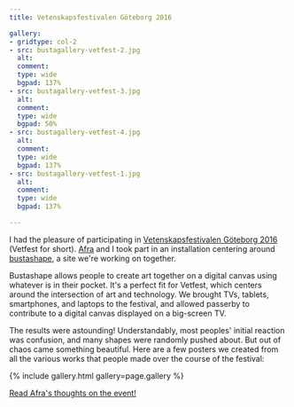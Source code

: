 ```yaml
---
title: Vetenskapsfestivalen Göteborg 2016

gallery:
- gridtype: col-2
- src: bustagallery-vetfest-2.jpg
  alt: 
  comment: 
  type: wide
  bgpad: 137%
- src: bustagallery-vetfest-3.jpg
  alt: 
  comment: 
  type: wide
  bgpad: 50%
- src: bustagallery-vetfest-4.jpg
  alt: 
  comment: 
  type: wide
  bgpad: 137%
- src: bustagallery-vetfest-1.jpg
  alt: 
  comment: 
  type: wide
  bgpad: 137%

---
```


I had the pleasure of participating in [Vetenskapsfestivalen Göteborg 2016](http://vetenskapsfestivalen.se/in-english/) (Vetfest for short). [Afra](http://afranoubarzadeh.se/) and I took part in an installation centering around [bustashape](http://bustashape.com), a site we're working on together.

Bustashape allows people to create art together on a digital canvas using whatever is in their pocket. It's a perfect fit for Vetfest, which centers around the intersection of art and technology. We brought TVs, tablets, smartphones, and laptops to the festival, and allowed passerby to contribute to a digital canvas displayed on a big-screen TV.

The results were astounding! Understandably, most peoples' initial reaction was confusion, and many shapes were randomly pushed about. But out of chaos came something beautiful. Here are a few posters we created from all the various works that people made over the course of the festival:

{% include gallery.html gallery=page.gallery %}

<ins class="update" datetime="2016-04-19"><a href="http://afranoubarzadeh.se/bustashape_vetfest.html">Read Afra's thoughts on the event!</a></ins>
